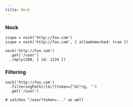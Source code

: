 ```yaml
---
title: Nock
---
```


### Nock

    scope = nock('http://foo.com')
    scope = nock('http://foo.com', { allowUnmocked: true })

    nock('http://foo.com')
      .get('/user')
      .reply(200, { id: 1234 })


### Filtering

    nock('http://foo.com')
      .filteringPath(/[&\?]token=[^&]*/g, '')
      .get('/user')

    # catches "/user?token=..." as well
